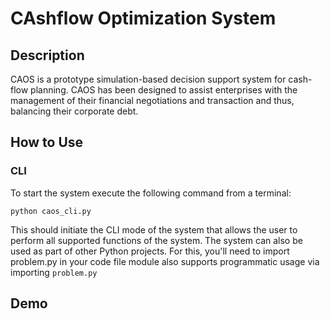 # CAshflow Optimization System

## Description

CAOS is a prototype simulation-based decision support system for cash-flow planning. CAOS has been designed to assist enterprises with the management of their financial negotiations and transaction and thus, balancing their corporate debt. 

## How to Use

### CLI

To start the system execute the following command from a terminal:

`python caos_cli.py`

This should initiate the CLI mode of the system that allows the user to perform all supported functions of the system. The system can also be used as part of other Python projects. For this, you'll need to import problem.py in your code file module also supports programmatic usage via importing `problem.py` 



## Demo



